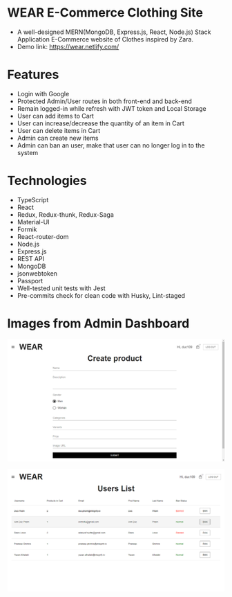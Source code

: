 # WEAR E-Commerce Clothing Site

- A well-designed MERN(MongoDB, Express.js, React, Node.js) Stack Application E-Commerce website of Clothes inspired by Zara.
- Demo link: https://wear.netlify.com/

# Features

- Login with Google
- Protected Admin/User routes in both front-end and back-end
- Remain logged-in while refresh with JWT token and Local Storage
- User can add items to Cart
- User can increase/decrease the quantity of an item in Cart
- User can delete items in Cart
- Admin can create new items
- Admin can ban an user, make that user can no longer log in to the system

# Technologies

- TypeScript
- React
- Redux, Redux-thunk, Redux-Saga
- Material-UI
- Formik
- React-router-dom
- Node.js
- Express.js
- REST API
- MongoDB
- jsonwebtoken
- Passport
- Well-tested unit tests with Jest
- Pre-commits check for clean code with Husky, Lint-staged

# Images from Admin Dashboard

![Admin Create Product](./report-img/admin-create.png)

![Admin Ban User](./report-img/admin-ban.png)
